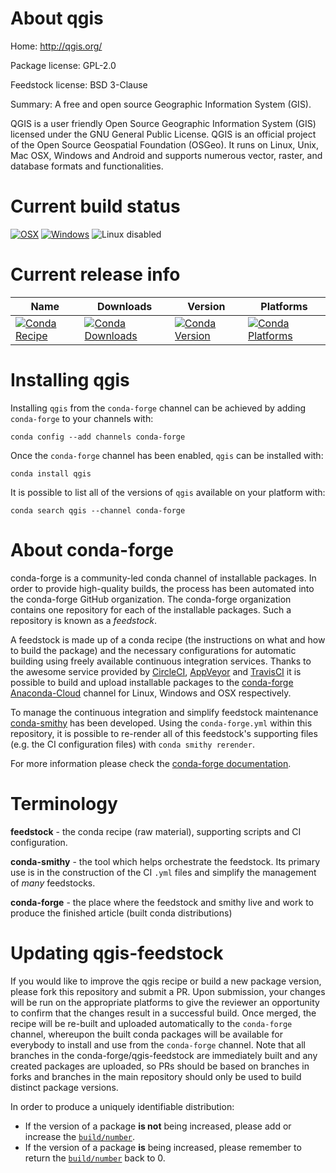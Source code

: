 About qgis
==========

Home: http://qgis.org/

Package license: GPL-2.0

Feedstock license: BSD 3-Clause

Summary: A free and open source Geographic Information System (GIS).

QGIS is a user friendly Open Source Geographic Information System (GIS)
licensed under the GNU General Public License. QGIS is an official
project of the Open Source Geospatial Foundation (OSGeo). It runs on
Linux, Unix, Mac OSX, Windows and Android and supports numerous vector,
raster, and database formats and functionalities.


Current build status
====================

[![OSX](https://img.shields.io/travis/conda-forge/qgis-feedstock/master.svg?label=macOS)](https://travis-ci.org/conda-forge/qgis-feedstock)
[![Windows](https://img.shields.io/appveyor/ci/conda-forge/qgis-feedstock/master.svg?label=Windows)](https://ci.appveyor.com/project/conda-forge/qgis-feedstock/branch/master)
![Linux disabled](https://img.shields.io/badge/linux-disabled-lightgrey.svg)

Current release info
====================

| Name | Downloads | Version | Platforms |
| --- | --- | --- | --- |
| [![Conda Recipe](https://img.shields.io/badge/recipe-qgis-green.svg)](https://anaconda.org/conda-forge/qgis) | [![Conda Downloads](https://img.shields.io/conda/dn/conda-forge/qgis.svg)](https://anaconda.org/conda-forge/qgis) | [![Conda Version](https://img.shields.io/conda/vn/conda-forge/qgis.svg)](https://anaconda.org/conda-forge/qgis) | [![Conda Platforms](https://img.shields.io/conda/pn/conda-forge/qgis.svg)](https://anaconda.org/conda-forge/qgis) |

Installing qgis
===============

Installing `qgis` from the `conda-forge` channel can be achieved by adding `conda-forge` to your channels with:

```
conda config --add channels conda-forge
```

Once the `conda-forge` channel has been enabled, `qgis` can be installed with:

```
conda install qgis
```

It is possible to list all of the versions of `qgis` available on your platform with:

```
conda search qgis --channel conda-forge
```


About conda-forge
=================

conda-forge is a community-led conda channel of installable packages.
In order to provide high-quality builds, the process has been automated into the
conda-forge GitHub organization. The conda-forge organization contains one repository
for each of the installable packages. Such a repository is known as a *feedstock*.

A feedstock is made up of a conda recipe (the instructions on what and how to build
the package) and the necessary configurations for automatic building using freely
available continuous integration services. Thanks to the awesome service provided by
[CircleCI](https://circleci.com/), [AppVeyor](http://www.appveyor.com/)
and [TravisCI](https://travis-ci.org/) it is possible to build and upload installable
packages to the [conda-forge](https://anaconda.org/conda-forge)
[Anaconda-Cloud](http://docs.anaconda.org/) channel for Linux, Windows and OSX respectively.

To manage the continuous integration and simplify feedstock maintenance
[conda-smithy](http://github.com/conda-forge/conda-smithy) has been developed.
Using the ``conda-forge.yml`` within this repository, it is possible to re-render all of
this feedstock's supporting files (e.g. the CI configuration files) with ``conda smithy rerender``.

For more information please check the [conda-forge documentation](https://conda-forge.org/docs/).

Terminology
===========

**feedstock** - the conda recipe (raw material), supporting scripts and CI configuration.

**conda-smithy** - the tool which helps orchestrate the feedstock.
                   Its primary use is in the construction of the CI ``.yml`` files
                   and simplify the management of *many* feedstocks.

**conda-forge** - the place where the feedstock and smithy live and work to
                  produce the finished article (built conda distributions)


Updating qgis-feedstock
=======================

If you would like to improve the qgis recipe or build a new
package version, please fork this repository and submit a PR. Upon submission,
your changes will be run on the appropriate platforms to give the reviewer an
opportunity to confirm that the changes result in a successful build. Once
merged, the recipe will be re-built and uploaded automatically to the
`conda-forge` channel, whereupon the built conda packages will be available for
everybody to install and use from the `conda-forge` channel.
Note that all branches in the conda-forge/qgis-feedstock are
immediately built and any created packages are uploaded, so PRs should be based
on branches in forks and branches in the main repository should only be used to
build distinct package versions.

In order to produce a uniquely identifiable distribution:
 * If the version of a package **is not** being increased, please add or increase
   the [``build/number``](http://conda.pydata.org/docs/building/meta-yaml.html#build-number-and-string).
 * If the version of a package **is** being increased, please remember to return
   the [``build/number``](http://conda.pydata.org/docs/building/meta-yaml.html#build-number-and-string)
   back to 0.